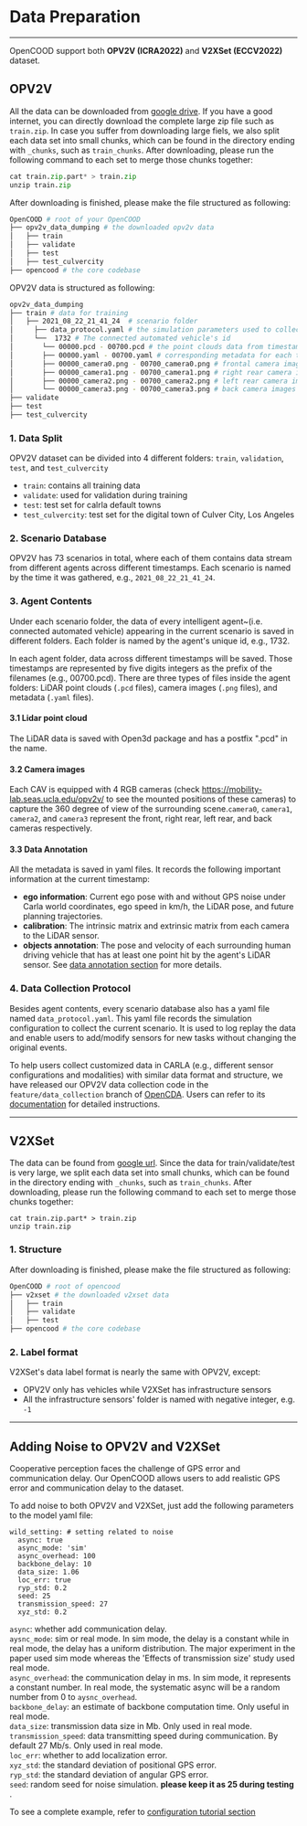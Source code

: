 # Data Preparation

---
OpenCOOD support both **OPV2V (ICRA2022)** and **V2XSet (ECCV2022)** dataset.

## OPV2V
All the data can be downloaded from [google drive](https://drive.google.com/drive/folders/1dkDeHlwOVbmgXcDazZvO6TFEZ6V_7WUu). If you have a good internet, you can directly
download the complete large zip file such as `train.zip`. In case you suffer from downloading large fiels, we also split each data set into small chunks, which can be found 
in the directory ending with `_chunks`, such as `train_chunks`. After downloading, please run the following command to each set to merge those chunks together:
```python
cat train.zip.part* > train.zip
unzip train.zip
```
After downloading is finished, please make the file structured as following:

```sh
OpenCOOD # root of your OpenCOOD
├── opv2v_data_dumping # the downloaded opv2v data
│   ├── train
│   ├── validate
│   ├── test
│   ├── test_culvercity
├── opencood # the core codebase

```


OPV2V data is structured as following:

```sh
opv2v_data_dumping
├── train # data for training
│   ├── 2021_08_22_21_41_24  # scenario folder
│     ├── data_protocol.yaml # the simulation parameters used to collect the data in Carla
│     └──  1732 # The connected automated vehicle's id 
│       └── 00000.pcd - 00700.pcd # the point clouds data from timestamp 0 to 700
│       ├── 00000.yaml - 00700.yaml # corresponding metadata for each timestamp
│       ├── 00000_camera0.png - 00700_camera0.png # frontal camera images
│       ├── 00000_camera1.png - 00700_camera1.png # right rear camera images
│       ├── 00000_camera2.png - 00700_camera2.png # left rear camera images
│       └── 00000_camera3.png - 00700_camera3.png # back camera images
├── validate  
├── test
├── test_culvercity
```

### 1. Data Split
OPV2V dataset can be divided into 4 different folders: `train`, `validation`, `test`, and `test_culvercity`
- `train`: contains all training data
- `validate`: used for validation during training
- `test`: test set for calrla default towns
- `test_culvercity`: test set for the digital town of Culver City, Los Angeles

### 2. Scenario Database
OPV2V has 73 scenarios in total, where each of them contains data stream from different agents across different timestamps.
Each scenario is named by the time it was gathered, e.g., `2021_08_22_21_41_24`.

### 3. Agent Contents
Under each scenario folder,  the data of every intelligent agent~(i.e. connected automated vehicle) appearing in the current scenario is saved in different folders. Each folder is named by the agent's unique id, e.g., 1732.

In each agent folder, data across different timestamps will be saved. Those timestamps are represented by five digits integers
as the prefix of the filenames (e.g., 00700.pcd). There are three types of files inside the agent folders: LiDAR point clouds (`.pcd` files), camera images (`.png` files), and metadata (`.yaml` files).

#### 3.1 Lidar point cloud
The LiDAR data is saved with Open3d package and has a postfix ".pcd" in the name. 

#### 3.2 Camera images
Each CAV is equipped with 4 RGB cameras (check https://mobility-lab.seas.ucla.edu/opv2v/ to see the mounted positions of these cameras) to capture the 360 degree of view of the surrounding scene.`camera0`, `camera1`, `camera2`, and `camera3` represent the front, right rear, left rear, and back cameras respectively.

#### 3.3  Data Annotation
All the metadata is saved in yaml files. It records the following important information at the current timestamp:
- **ego information**:  Current ego pose with and without GPS noise under Carla world coordinates, ego speed in km/h, the LiDAR pose, and future planning trajectories. 
- **calibration**: The intrinsic matrix and extrinsic matrix from each camera to the LiDAR sensor.
- **objects annotation**: The pose and velocity of each surrounding human driving vehicle that has at least one point hit by the agent's LiDAR sensor. See [data annotation section](data_annotation_tutorial.md) for more details. 

### 4. Data Collection Protocol
Besides agent contents, every scenario database also has a yaml file named `data_protocol.yaml`. 
This yaml file records the simulation configuration to collect the current scenario. It is used to log replay
the data and enable users to add/modify sensors for new tasks without changing the original events.

To help users collect customized data in CARLA (e.g., different sensor configurations and modalities) with similar data format and structure, we have released our OPV2V data collection code in the `feature/data_collection` branch of [OpenCDA](https://github.com/ucla-mobility/OpenCDA/tree/feature/data_collection). Users can refer to its [documentation](https://opencda-documentation.readthedocs.io/en/latest/md_files/introduction.html) for detailed instructions.

---
## V2XSet
The data can be found from [google url](https://drive.google.com/drive/folders/1r5sPiBEvo8Xby-nMaWUTnJIPK6WhY1B6?usp=sharing).  Since the data for train/validate/test
is very large, we  split each data set into small chunks, which can be found in the directory ending with `_chunks`, such as `train_chunks`. After downloading, please run the following command to each set to merge those chunks together:
```
cat train.zip.part* > train.zip
unzip train.zip
```

### 1. Structure
After downloading is finished, please make the file structured as following:

```sh
OpenCOOD # root of opencood
├── v2xset # the downloaded v2xset data
│   ├── train
│   ├── validate
│   ├── test
├── opencood # the core codebase
```

### 2. Label format
V2XSet's data label format is nearly the same with OPV2V, except:
- OPV2V only has vehicles while V2XSet has infrastructure sensors
- All the infrastructure sensors' folder is named with negative integer, e.g. `-1`

---
## Adding Noise to OPV2V and V2XSet

Cooperative perception faces the challenge of GPS error and communication delay. Our OpenCOOD allows users 
to add realistic GPS error and communication delay to the dataset.

To add noise to both OPV2V and V2XSet, just add the following parameters to the model yaml file:
```
wild_setting: # setting related to noise
  async: true
  async_mode: 'sim'
  async_overhead: 100
  backbone_delay: 10
  data_size: 1.06
  loc_err: true
  ryp_std: 0.2
  seed: 25
  transmission_speed: 27
  xyz_std: 0.2
```
`async`: whether add communication delay. <br>
`aysnc_mode`:  sim or real mode. In sim mode, the delay is a constant while in real mode, the delay has a uniform distribution.
The major experiment in the paper used sim mode whereas the 'Effects of transmission size' study used real
 mode. <br>
`async_overhead`: the communication delay in ms. In sim mode, it represents a constant number. In real mode,
the systematic async will be a random number from 0 to `aysnc_overhead`. <br>
`backbone_delay`: an estimate of backbone computation time. Only useful in real mode. <br>
`data_size`: transmission data size in Mb. Only used in real mode. <br>
`transmission_speed`: data transmitting speed during communication. By default 27 Mb/s. Only used in real mode. <br>
`loc_err`: whether to add localization error. <br>
`xyz_std`: the standard deviation of positional GPS error. <br>
`ryp_std`: the standard deviation of angular GPS error. <br>
`seed`: random seed for noise simulation. <strong>please keep it as 25 during testing </strong>.

To see a complete example, refer to [configuration tutorial section](config_tutorial.md)